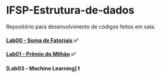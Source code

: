 # IFSP-Estrutura-de-dados
Repositório para desenvolvimento de códigos feitos em sala.

#### [Lab00 - Soma de Fatoriais](https://github.com/miziaalmeida/IFSP-Estrutura-de-dados/tree/main/Contents/lab00) :white_check_mark: 
#### [Lab01 - Prêmio do Milhão](https://github.com/miziaalmeida/IFSP-Estrutura-de-dados/tree/main/Contents/lab01) :white_check_mark:
#### [Lab03 - Machine Learning] :heavy_exclamation_mark:
